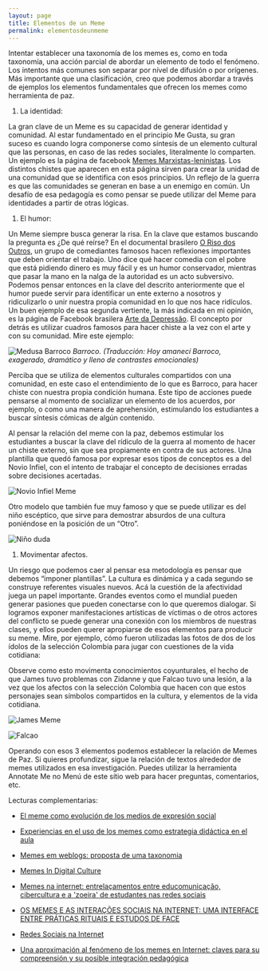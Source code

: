 ```yaml
---
layout: page
title: Elementos de un Meme
permalink: elementosdeunmeme
---
```

Intentar establecer una taxonomía de los memes es, como en toda taxonomía, una acción parcial de abordar un elemento de todo el fenómeno. Los intentos más comunes son separar por nível de difusión o por orígenes. Más importante que una clasificación, creo que podemos abordar a través de ejemplos los elementos fundamentales que ofrecen los memes como herramienta de paz.

1. La identidad:

La gran clave de un Meme es su capacidad de generar identidad y comunidad. Al estar fundamentado en el principio Me Gusta, su gran suceso es cuando logra componerse como síntesis de un elemento cultural que las personas, en caso de las redes sociales, literalmente lo comparten. Un ejemplo es la página de facebook [Memes Marxistas-leninistas](https://www.facebook.com/memesmarxistasleninistas/?ref=br_rs). Los distintos chistes que aparecen en esta página sirven para crear la unidad de una comunidad que se identifica con esos principios. Un reflejo de la guerra es que las comunidades se generan en base a un enemigo en común. Un desafío de esa pedagogía es como pensar se puede utilizar del Meme para identidades a partir de otras lógicas.

1. El humor:

Un Meme siempre busca generar la risa. En la clave que estamos buscando la pregunta es ¿De qué reírse?  En el documental brasilero [O Riso dos Outros](https://www.youtube.com/watch?v=zqlRD3E72sI), un grupo de comediantes famosos hacen reflexiones importantes que deben orientar el trabajo. Uno dice qué hacer comedia con el pobre que está pidiendo dinero es muy fácil y es un humor conservador, mientras que pasar la mano en la nalga de la autoridad es un acto subversivo.  Podemos pensar entonces en la clave del descrito anteriormente que el humor puede servir para identificar un ente externo a nosotros y ridiculizarlo o unir nuestra propia comunidad en lo que nos hace ridículos.  Un buen ejemplo de esa segunda vertiente, la más indicada en mi opinión, es la página de Facebook brasilera [Arte da Depressão](https://www.facebook.com/artedadepre/).  El concepto por detrás es utilizar cuadros famosos para hacer chiste a la vez con el arte y con su comunidad. Mire este ejemplo:

![Medusa Barroco](/insurgencia2punto0/assets/images/medusa.jpg)
*Barroco. (Traducción: Hoy amanecí Barroco, exagerado, dramático y lleno de contrastes emocionales)*

Perciba que se utiliza de elementos culturales compartidos con una comunidad, en este caso el entendimiento de lo que es Barroco, para hacer chiste con nuestra propia condición humana. Este tipo de acciones puede pensarse al momento de socializar un elemento de los acuerdos, por ejemplo, o como una manera de aprehensión, estimulando los estudiantes a buscar síntesis cómicas de algún contenido.

Al pensar la relación del meme con la paz, debemos estimular los estudiantes a buscar la clave del rídiculo de la guerra al momento de hacer un chiste externo, sin que sea propiamente en contra de sus actores. Una plantilla que quedó famosa por expresar esos tipos de conceptos es a del Novio Infiel, con el intento de trabajar el concepto de decisiones erradas sobre decisiones acertadas.

![Novio Infiel Meme](/insurgencia2punto0/assets/images/novio.jpg)

Otro modelo que también fue muy famoso y que se puede utilizar es del niño escéptico, que sirve para demostrar absurdos de una cultura poniéndose en la posición de un “Otro”.

![Niño duda](/insurgencia2punto0/assets/images/nino.jpg)

1.  Movimentar afectos.

Un riesgo que podemos caer al pensar esa metodología es pensar que debemos “imponer plantillas”. La cultura es dinámica y a cada segundo se construye referentes visuales nuevos. Acá la cuestión de la afectividad juega un papel importante. Grandes eventos como el mundial pueden generar pasiones que pueden conectarse con lo que queremos dialogar. Si logramos exponer manifestaciones artísticas de víctimas o de otros actores del conflicto se puede generar una conexión con los miembros de nuestras clases, y ellos pueden querer apropiarse de esos elementos para producir su meme. Mire, por ejemplo, cómo fueron utilizadas las fotos de dos de los ídolos de la selección Colombia para jugar con cuestiones de la vida cotidiana:

Observe como esto movimenta conocimientos coyunturales, el hecho de que James tuvo problemas con Zidanne y que Falcao tuvo una lesión, a la vez que los afectos con la selección Colombia que hacen con que estos personajes sean símbolos compartidos en la cultura, y elementos de la vida cotidiana.

![James Meme](/insurgencia2punto0/assets/images/james.jpg)

![Falcao](/insurgencia2punto0/assets/images/falcao.jpg)

Operando con esos 3 elementos podemos establecer la relación de Memes de Paz.  Si quieres profundizar, sigue la relación de textos alrededor de memes utilizados en esa investigación. Puedes utilizar la herramienta Annotate Me no Menú de este sítio web para hacer preguntas, comentarios, etc.


Lecturas complementarias:

- [El meme como evolución de los medios de expresión social](http://repositorio.uchile.cl/bitstream/handle/2250/129749/El%20meme%20como%20evoluci%C3%B3n%20de%20los%20medios%20de%20expresi%C3%B3n%20social.pdf?sequence=1&isAllowed=y)

- [Experiencias en el uso de los memes como estrategia didáctica en el aula](http://www.oei.es/historico/congreso2014/memoriactei/1513.pdf)

- [Memes em weblogs: proposta de uma taxonomia](http://revistaseletronicas.pucrs.br/ojs/index.php/revistafamecos/article/view/3411)

- [Memes In Digital Culture](http://download1.libgen.io/ads.php?md5=3D310F6D56351ED44D818AD38B954E0E)

- [Memes na internet: entrelaçamentos entre educomunicação, cibercultura e a 'zoeira' de estudantes nas redes sociais](http://www.teses.usp.br/teses/disponiveis/27/27154/tde-01112017-102256/publico/DOUGLASDEOLIVEIRACALIXTO.pdf)

- [OS MEMES E AS INTERAÇÕES SOCIAIS NA INTERNET:
 UMA INTERFACE ENTRE PRÁTICAS RITUAIS
 E ESTUDOS DE FACE](http://www.ufjf.br/ppglinguistica/files/2009/12/BARRETO-Kr%C3%ADcia-Helena-TESE-2015.pdf)

- [Redes Sociais na Internet](http://www.ichca.ufal.br/graduacao/biblioteconomia/v1/wp-content/uploads/redessociaisnainternetrecuero.pdf)

- [Una aproximación al fenómeno de los memes en Internet: claves para su compreensión y su posible integración pedagógica](http://revistacmc.espm.br/index.php/revistacmc/article/download/677/pdf_51)
